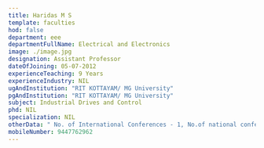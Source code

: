 ```yaml
---
title: Haridas M S
template: faculties
hod: false
department: eee
departmentFullName: Electrical and Electronics
image: ./image.jpg
designation: Assistant Professor
dateOfJoining: 05-07-2012
experienceTeaching: 9 Years
experienceIndustry: NIL
ugAndInstitution: "RIT KOTTAYAM/ MG University"
pgAndInstitution: "RIT KOTTAYAM/ MG University"
subject: Industrial Drives and Control
phd: NIL
specialization: NIL
otherData: " No. of International Conferences - 1, No.of national conferences - 1"
mobileNumber: 9447762962
---
```

